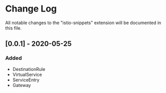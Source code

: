# Change Log

All notable changes to the "istio-snippets" extension will be documented in this file.

## [0.0.1] - 2020-05-25

### Added
- DestinationRule
- VirtualService
- ServiceEntry
- Gateway